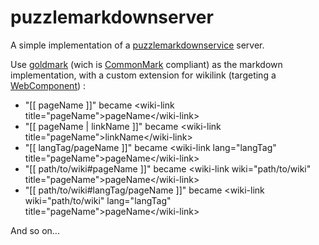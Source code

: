 # puzzlemarkdownserver

A simple implementation of a [puzzlemarkdownservice](https://github.com/dvaumoron/puzzlemarkdownservice) server.

Use [goldmark](https://github.com/yuin/goldmark) (wich is [CommonMark](https://spec.commonmark.org) compliant) as the markdown implementation, with a custom extension for wikilink (targeting a  [WebComponent](https://www.webcomponents.org/)) :
- "[[ pageName ]]" became \<wiki-link title="pageName">pageName\</wiki-link>
- "[[ pageName | linkName ]]" became \<wiki-link title="pageName">linkName\</wiki-link>
- "[[ langTag/pageName ]]" became \<wiki-link lang="langTag" title="pageName">pageName\</wiki-link>
- "[[ path/to/wiki#pageName ]]" became \<wiki-link wiki="path/to/wiki" title="pageName">pageName\</wiki-link>
- "[[ path/to/wiki#langTag/pageName ]]" became \<wiki-link wiki="path/to/wiki" lang="langTag" title="pageName">pageName\</wiki-link>

And so on...
